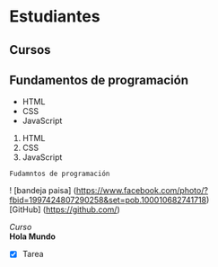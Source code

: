 # Estudiantes
## Cursos
## Fundamentos de programación 

- HTML
- CSS
- JavaScript

1. HTML
2. CSS
3. JavaScript

~~~
Fudamntos de programación
~~~
! [bandeja paisa] (https://www.facebook.com/photo/?fbid=1997424807290258&set=pob.100010682741718) <br>
[GitHub] (https://github.com/)

*Curso* <br>
**Hola Mundo**
- [x] Tarea


